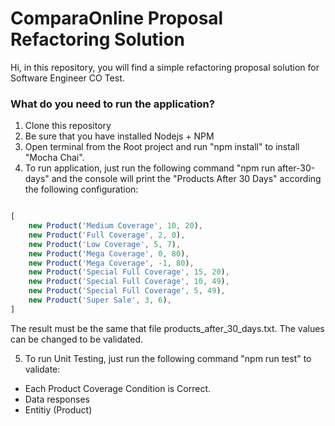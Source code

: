 # ComparaOnline Proposal Refactoring Solution

Hi, in this repository, you will find a simple refactoring proposal solution for Software Engineer CO Test.

### What do you need to run the application?

1. Clone this repository
2. Be sure that you have installed Nodejs + NPM
3. Open terminal from the Root project and run "npm install" to install "Mocha Chai".
4. To run application, just run the following command "npm run after-30-days" and the console will print the "Products After 30 Days" according the following configuration:

```js

[
    new Product('Medium Coverage', 10, 20),
    new Product('Full Coverage', 2, 0),
    new Product('Low Coverage', 5, 7),
    new Product('Mega Coverage', 0, 80),
    new Product('Mega Coverage', -1, 80),
    new Product('Special Full Coverage', 15, 20),
    new Product('Special Full Coverage', 10, 49),
    new Product('Special Full Coverage', 5, 49),
    new Product('Super Sale', 3, 6),
]
```

The result must be the same that file products_after_30_days.txt. 
The values can be changed to be validated.

5. To run Unit Testing, just run the following command "npm run test" to validate:

- Each Product Coverage Condition is Correct.
- Data responses
- Entitiy (Product)
